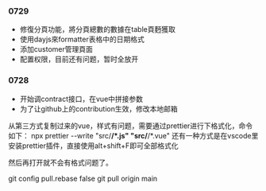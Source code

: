 ### 0729
- 修復分頁功能，將分頁總數的數據在table頁麪獲取
- 使用dayjs來formatter表格中的日期格式
- 添加customer管理頁面
- 配置权限，目前还有问题，暂时全放开



### 0728
- 开始调contract接口，在vue中拼接参数
- 为了让github上的contribution生效，修改本地邮箱

从第三方式复制过来的vue，样式有问题，需要通过prettier进行下格式化，命令如下：
npx prettier --write "src/**/*.js" "src/**/*.vue"
还有一种方式是在vscode里安装prettier插件，直接使用alt+shift+F即可全部格式化

然后再打开就不会有格式问题了。

git config pull.rebase false
git pull origin main

